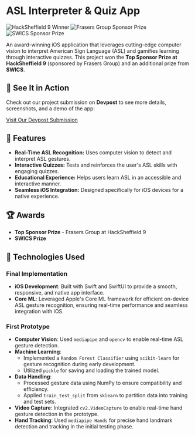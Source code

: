 # ASL Interpreter & Quiz App

![HackSheffield 9 Winner](https://img.shields.io/badge/HackSheffield%209-Winner-brightgreen)
![Frasers Group Sponsor Prize](https://img.shields.io/badge/Frasers%20Group-Sponsor%20Prize-blue)
![SWICS Sponsor Prize](https://img.shields.io/badge/SWICS-Award-orange)

An award-winning iOS application that leverages cutting-edge computer vision to interpret American Sign Language (ASL) and gamifies learning through interactive quizzes. This project won the **Top Sponsor Prize at HackSheffield 9** (sponsored by Frasers Group) and an additional prize from **SWICS**.

## 📸 See It in Action

Check out our project submission on **Devpost** to see more details, screenshots, and a demo of the app:

[Visit Our Devpost Submission](https://devpost.com/software/bsl-buddy)

## 🚀 Features

- **Real-Time ASL Recognition:** Uses computer vision to detect and interpret ASL gestures.
- **Interactive Quizzes:** Tests and reinforces the user's ASL skills with engaging quizzes.
- **Educational Experience:** Helps users learn ASL in an accessible and interactive manner.
- **Seamless iOS Integration:** Designed specifically for iOS devices for a native experience.

## 🏆 Awards

- **Top Sponsor Prize** - Frasers Group at HackSheffield 9
- **SWICS Prize**

## 🔧 Technologies Used

### Final Implementation
- **iOS Development**: Built with Swift and SwiftUI to provide a smooth, responsive, and native app interface.
- **Core ML**: Leveraged Apple's Core ML framework for efficient on-device ASL gesture recognition, ensuring real-time performance and seamless integration with iOS.

### First Prototype
- **Computer Vision**: Used `mediapipe` and `opencv` to enable real-time ASL gesture detection.
- **Machine Learning**:
  - Implemented a `Random Forest Classifier` using `scikit-learn` for gesture recognition during early development.
  - Utilized `pickle` for saving and loading the trained model.
- **Data Handling**:
  - Processed gesture data using NumPy to ensure compatibility and efficiency.
  - Applied `train_test_split` from `sklearn` to partition data into training and test sets.
- **Video Capture**: Integrated `cv2.VideoCapture` to enable real-time hand gesture detection in the prototype.
- **Hand Tracking**: Used `mediapipe Hands` for precise hand landmark detection and tracking in the initial testing phase.

